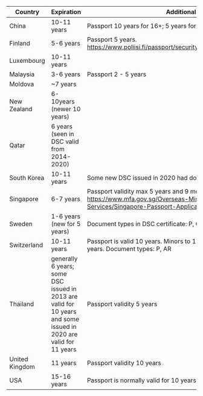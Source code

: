**Country**|**Expiration**|**Additional notes**
-----|-----|-----
China|10-11 years|Passport 10 years for 16+; 5 years for 15- (from wiki)
Finland|5-6 years|Passport 5 years. https://www.poliisi.fi/passport/security\_features\_in\_finnish\_passports
Luxembourg|10-11 years
Malaysia|3-6 years|Passport 2 - 5 years
Moldova|~7 years
New Zealand|6-10years (newer 10 years)
Qatar|6 years (seen in DSC valid from 2014-2020)
South Korea|10-11 years|Some new DSC issued in 2020 had document type 'KR'.
Singapore|6-7 years|Passport validity max 5 years and 9 months. https://www.mfa.gov.sg/Overseas-Mission/Hong-Kong/Consular-Services/Singapore-Passport-Application
Sweden|1-6 years (new for 5 years)|Document types in DSC certificate: P, CR, AR, I
Switzerland|10-11 years|Passport is valid 10 years. Minors to 17 years, passport vaild for 5 years. Document types: P, AR
Thailand|generally 6 years; some DSC issued in 2013 are valid for 10 years and some issued in 2020 are valid for 11 years| Passport validity 5 years
United Kingdom|11 years|Passport validity 10 years
USA|15-16 years|Passport is normally valid for 10 years

